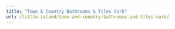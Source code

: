 ```yaml
---
title: "Town & Country Bathrooms & Tiles Cork"
url: /little-island/town-and-country-bathrooms-and-tiles-cork/
---
```

